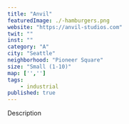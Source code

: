 ```yaml
---
title: "Anvil"
featuredImage: ./-hamburgers.png
website: "https://anvil-studios.com"
twit: ""
inst: ""
category: "A"
city: "Seattle"
neighborhood: "Pioneer Square"
size: "Small (1-10)"
map: ['','']
tags:
    - industrial
published: true
---
```


Description
